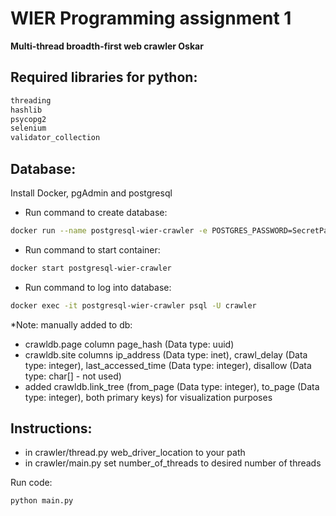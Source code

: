 # WIER Programming assignment 1
**Multi-thread broadth-first web crawler Oskar**



## Required libraries for python:
```sh
threading
hashlib
psycopg2
selenium
validator_collection
```



## Database:

Install Docker, pgAdmin and postgresql

- Run command to create database:
```sh
docker run --name postgresql-wier-crawler -e POSTGRES_PASSWORD=SecretPassword -e POSTGRES_USER=crawler -v $PWD/pgdata:/var/lib/postgresql/data -v $PWD/init-scripts:/docker-entrypoint-initdb.d -p 5432:5432 -d postgres:12.2
```
- Run command to start container:
```sh
docker start postgresql-wier-crawler
```
- Run command to log into database:
```sh
docker exec -it postgresql-wier-crawler psql -U crawler
```

*Note: manually added to db:
- crawldb.page column page_hash (Data type: uuid)
- crawldb.site columns ip_address (Data type: inet), crawl_delay (Data type: integer), last_accessed_time (Data type: integer), disallow (Data type: char[] - not used)
- added crawldb.link_tree (from_page (Data type: integer), to_page (Data type: integer), both primary keys) for visualization purposes



## Instructions:

- in crawler/thread.py web_driver_location to your path
- in crawler/main.py set number_of_threads to desired number of threads

Run code:
```sh
python main.py
```
